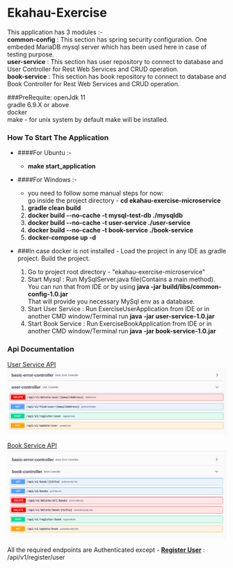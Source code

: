 # Ekahau-Exercise
This application has 3 modules :- \
**common-config** :  This section has spring security configuration. One embeded MariaDB mysql server which has been used here in case of testing purpose.\
**user-service** : This section has user repository to connect to database and User Controller for Rest Web Services and CRUD operation.\
**book-service** : This section has book repository to connect to database and Book Controller for Rest Web Services and CRUD operation.

###PreRequite:
openJdk 11\
gradle 6.9.X or above\
docker\
make - for unix system by default make will be installed.

### How To Start The Application

* ####For Ubuntu :-
   * **make start_application**

* ####For Windows :- 
  * you need to follow some manual steps for now:\
go inside the project directory - **cd ekahau-exercise-microservice**
  1. **gradle clean build**
  2. **docker build --no-cache -t mysql-test-db ./mysqldb**
  3. **docker build --no-cache -t user-service ./user-service**
  4. **docker build --no-cache -t book-service ./book-service**
  5. **docker-compose up -d**

* ###In case docker is not installed -
    Load the project in any IDE as gradle project. Build the project.

    1. Go to project root directory - "ekahau-exercise-microservice"
    2. Start Mysql : Run MySqlServer.java file(Contains a main method).\
    You can run that from IDE or by using **java -jar build/libs/common-config-1.0.jar**\
    That will provide you necessary MySql env as a database.
    3. Start User Service :  Run ExerciseUserApplication from IDE or in another CMD window/Terminal run **java -jar user-service-1.0.jar**
    4. Start Book Service :  Run ExerciseBookApplication from IDE or in another CMD window/Terminal run **java -jar book-service-1.0.jar**

### Api Documentation
[User Service API](http://localhost:8080/swagger-ui/)
![user-service-api.png](doc/user-service-api.png)

[Book Service API](http://localhost:8081/swagger-ui/)
![book-service-image.png](doc/book-service-image.png)

All the required endpoints are Authenticated except -
[**Register User**](http://localhost:8080/swagger-ui/#/user-controller/registerUserUsingPOST) : /api/v1/register/user

